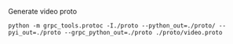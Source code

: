 Generate video proto
```commandline
python -m grpc_tools.protoc -I./proto --python_out=./proto/ --pyi_out=./proto --grpc_python_out=./proto ./proto/video.proto
```